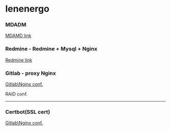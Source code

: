 # lenenergo


### MDADM

[MDAMD link](dmosk.ru/miniinstruktions.php?mini=mdadm)

### Redmine - Redmine + Mysql + Nginx

[Redmine link](https://ru.joecomp.com/how-install-configure-redmine-ubuntu-18)

### Gitlab - proxy Nginx

[Gitlab\Nginx conf.](https://netpoint-dc.com/blog/gitlab-setup-centos-debian-ubuntu/)


RAID conf.

***

### Certbot(SSL cert)

[Gitlab\Nginx conf.](https://www.8host.com/blog/sozdanie-sertifikata-lets-encrypt-dlya-nginx-v-ubuntu-20-04/)
